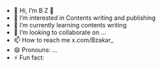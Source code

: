 - 👋 Hi, I’m B Z 👑 
- 👀 I’m interested in Contents writing and publishing
- 🌱 I’m currently learning contents writing 
- 💞️ I’m looking to collaborate on ...
- 📫 How to reach me x.com/Bzakar_
- 😄 Pronouns: ...
- ⚡ Fun fact: 

<!---
Ngalda22/Zakaria01031 is a ✨ special ✨ repository because its `README.md` (this file) appears on your GitHub profile.
You can click the Preview link to take a look at your changes.
--->
